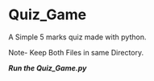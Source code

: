 # Quiz_Game
A Simple 5 marks quiz made with python.

Note- Keep Both Files in same Directory.

***Run the Quiz_Game.py***
